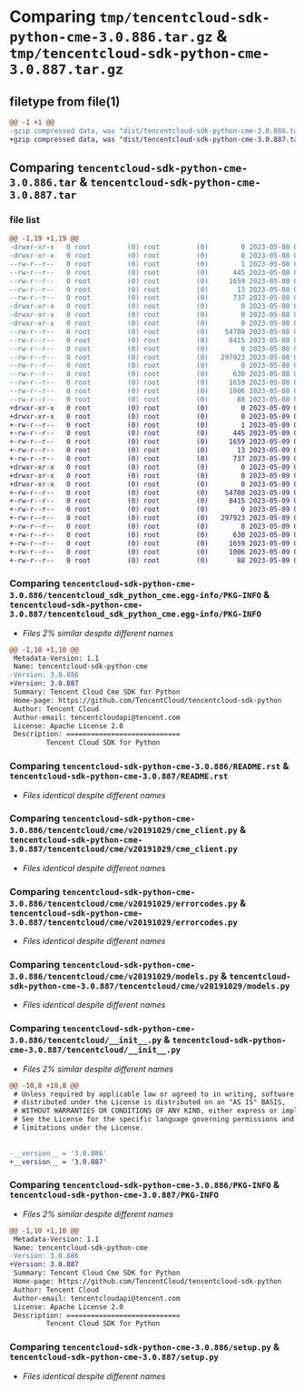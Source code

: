 # Comparing `tmp/tencentcloud-sdk-python-cme-3.0.886.tar.gz` & `tmp/tencentcloud-sdk-python-cme-3.0.887.tar.gz`

## filetype from file(1)

```diff
@@ -1 +1 @@
-gzip compressed data, was "dist/tencentcloud-sdk-python-cme-3.0.886.tar", last modified: Mon May  8 03:08:03 2023, max compression
+gzip compressed data, was "dist/tencentcloud-sdk-python-cme-3.0.887.tar", last modified: Tue May  9 02:37:16 2023, max compression
```

## Comparing `tencentcloud-sdk-python-cme-3.0.886.tar` & `tencentcloud-sdk-python-cme-3.0.887.tar`

### file list

```diff
@@ -1,19 +1,19 @@
-drwxr-xr-x   0 root         (0) root         (0)        0 2023-05-08 03:08:03.000000 tencentcloud-sdk-python-cme-3.0.886/
-drwxr-xr-x   0 root         (0) root         (0)        0 2023-05-08 03:08:03.000000 tencentcloud-sdk-python-cme-3.0.886/tencentcloud_sdk_python_cme.egg-info/
--rw-r--r--   0 root         (0) root         (0)        1 2023-05-08 03:08:03.000000 tencentcloud-sdk-python-cme-3.0.886/tencentcloud_sdk_python_cme.egg-info/dependency_links.txt
--rw-r--r--   0 root         (0) root         (0)      445 2023-05-08 03:08:03.000000 tencentcloud-sdk-python-cme-3.0.886/tencentcloud_sdk_python_cme.egg-info/SOURCES.txt
--rw-r--r--   0 root         (0) root         (0)     1659 2023-05-08 03:08:03.000000 tencentcloud-sdk-python-cme-3.0.886/tencentcloud_sdk_python_cme.egg-info/PKG-INFO
--rw-r--r--   0 root         (0) root         (0)       13 2023-05-08 03:08:03.000000 tencentcloud-sdk-python-cme-3.0.886/tencentcloud_sdk_python_cme.egg-info/top_level.txt
--rw-r--r--   0 root         (0) root         (0)      737 2023-05-08 03:08:03.000000 tencentcloud-sdk-python-cme-3.0.886/README.rst
-drwxr-xr-x   0 root         (0) root         (0)        0 2023-05-08 03:08:03.000000 tencentcloud-sdk-python-cme-3.0.886/tencentcloud/
-drwxr-xr-x   0 root         (0) root         (0)        0 2023-05-08 03:08:03.000000 tencentcloud-sdk-python-cme-3.0.886/tencentcloud/cme/
-drwxr-xr-x   0 root         (0) root         (0)        0 2023-05-08 03:08:03.000000 tencentcloud-sdk-python-cme-3.0.886/tencentcloud/cme/v20191029/
--rw-r--r--   0 root         (0) root         (0)    54708 2023-05-08 03:08:03.000000 tencentcloud-sdk-python-cme-3.0.886/tencentcloud/cme/v20191029/cme_client.py
--rw-r--r--   0 root         (0) root         (0)     8415 2023-05-08 03:08:03.000000 tencentcloud-sdk-python-cme-3.0.886/tencentcloud/cme/v20191029/errorcodes.py
--rw-r--r--   0 root         (0) root         (0)        0 2023-05-08 03:08:03.000000 tencentcloud-sdk-python-cme-3.0.886/tencentcloud/cme/v20191029/__init__.py
--rw-r--r--   0 root         (0) root         (0)   297923 2023-05-08 03:08:03.000000 tencentcloud-sdk-python-cme-3.0.886/tencentcloud/cme/v20191029/models.py
--rw-r--r--   0 root         (0) root         (0)        0 2023-05-08 03:08:03.000000 tencentcloud-sdk-python-cme-3.0.886/tencentcloud/cme/__init__.py
--rw-r--r--   0 root         (0) root         (0)      630 2023-05-08 03:08:03.000000 tencentcloud-sdk-python-cme-3.0.886/tencentcloud/__init__.py
--rw-r--r--   0 root         (0) root         (0)     1659 2023-05-08 03:08:03.000000 tencentcloud-sdk-python-cme-3.0.886/PKG-INFO
--rw-r--r--   0 root         (0) root         (0)     1006 2023-05-08 03:08:03.000000 tencentcloud-sdk-python-cme-3.0.886/setup.py
--rw-r--r--   0 root         (0) root         (0)       88 2023-05-08 03:08:03.000000 tencentcloud-sdk-python-cme-3.0.886/setup.cfg
+drwxr-xr-x   0 root         (0) root         (0)        0 2023-05-09 02:37:16.000000 tencentcloud-sdk-python-cme-3.0.887/
+drwxr-xr-x   0 root         (0) root         (0)        0 2023-05-09 02:37:16.000000 tencentcloud-sdk-python-cme-3.0.887/tencentcloud_sdk_python_cme.egg-info/
+-rw-r--r--   0 root         (0) root         (0)        1 2023-05-09 02:37:16.000000 tencentcloud-sdk-python-cme-3.0.887/tencentcloud_sdk_python_cme.egg-info/dependency_links.txt
+-rw-r--r--   0 root         (0) root         (0)      445 2023-05-09 02:37:16.000000 tencentcloud-sdk-python-cme-3.0.887/tencentcloud_sdk_python_cme.egg-info/SOURCES.txt
+-rw-r--r--   0 root         (0) root         (0)     1659 2023-05-09 02:37:16.000000 tencentcloud-sdk-python-cme-3.0.887/tencentcloud_sdk_python_cme.egg-info/PKG-INFO
+-rw-r--r--   0 root         (0) root         (0)       13 2023-05-09 02:37:16.000000 tencentcloud-sdk-python-cme-3.0.887/tencentcloud_sdk_python_cme.egg-info/top_level.txt
+-rw-r--r--   0 root         (0) root         (0)      737 2023-05-09 02:37:16.000000 tencentcloud-sdk-python-cme-3.0.887/README.rst
+drwxr-xr-x   0 root         (0) root         (0)        0 2023-05-09 02:37:16.000000 tencentcloud-sdk-python-cme-3.0.887/tencentcloud/
+drwxr-xr-x   0 root         (0) root         (0)        0 2023-05-09 02:37:16.000000 tencentcloud-sdk-python-cme-3.0.887/tencentcloud/cme/
+drwxr-xr-x   0 root         (0) root         (0)        0 2023-05-09 02:37:16.000000 tencentcloud-sdk-python-cme-3.0.887/tencentcloud/cme/v20191029/
+-rw-r--r--   0 root         (0) root         (0)    54708 2023-05-09 02:37:16.000000 tencentcloud-sdk-python-cme-3.0.887/tencentcloud/cme/v20191029/cme_client.py
+-rw-r--r--   0 root         (0) root         (0)     8415 2023-05-09 02:37:16.000000 tencentcloud-sdk-python-cme-3.0.887/tencentcloud/cme/v20191029/errorcodes.py
+-rw-r--r--   0 root         (0) root         (0)        0 2023-05-09 02:37:16.000000 tencentcloud-sdk-python-cme-3.0.887/tencentcloud/cme/v20191029/__init__.py
+-rw-r--r--   0 root         (0) root         (0)   297923 2023-05-09 02:37:16.000000 tencentcloud-sdk-python-cme-3.0.887/tencentcloud/cme/v20191029/models.py
+-rw-r--r--   0 root         (0) root         (0)        0 2023-05-09 02:37:16.000000 tencentcloud-sdk-python-cme-3.0.887/tencentcloud/cme/__init__.py
+-rw-r--r--   0 root         (0) root         (0)      630 2023-05-09 02:37:16.000000 tencentcloud-sdk-python-cme-3.0.887/tencentcloud/__init__.py
+-rw-r--r--   0 root         (0) root         (0)     1659 2023-05-09 02:37:16.000000 tencentcloud-sdk-python-cme-3.0.887/PKG-INFO
+-rw-r--r--   0 root         (0) root         (0)     1006 2023-05-09 02:37:16.000000 tencentcloud-sdk-python-cme-3.0.887/setup.py
+-rw-r--r--   0 root         (0) root         (0)       88 2023-05-09 02:37:16.000000 tencentcloud-sdk-python-cme-3.0.887/setup.cfg
```

### Comparing `tencentcloud-sdk-python-cme-3.0.886/tencentcloud_sdk_python_cme.egg-info/PKG-INFO` & `tencentcloud-sdk-python-cme-3.0.887/tencentcloud_sdk_python_cme.egg-info/PKG-INFO`

 * *Files 2% similar despite different names*

```diff
@@ -1,10 +1,10 @@
 Metadata-Version: 1.1
 Name: tencentcloud-sdk-python-cme
-Version: 3.0.886
+Version: 3.0.887
 Summary: Tencent Cloud Cme SDK for Python
 Home-page: https://github.com/TencentCloud/tencentcloud-sdk-python
 Author: Tencent Cloud
 Author-email: tencentcloudapi@tencent.com
 License: Apache License 2.0
 Description: ============================
         Tencent Cloud SDK for Python
```

### Comparing `tencentcloud-sdk-python-cme-3.0.886/README.rst` & `tencentcloud-sdk-python-cme-3.0.887/README.rst`

 * *Files identical despite different names*

### Comparing `tencentcloud-sdk-python-cme-3.0.886/tencentcloud/cme/v20191029/cme_client.py` & `tencentcloud-sdk-python-cme-3.0.887/tencentcloud/cme/v20191029/cme_client.py`

 * *Files identical despite different names*

### Comparing `tencentcloud-sdk-python-cme-3.0.886/tencentcloud/cme/v20191029/errorcodes.py` & `tencentcloud-sdk-python-cme-3.0.887/tencentcloud/cme/v20191029/errorcodes.py`

 * *Files identical despite different names*

### Comparing `tencentcloud-sdk-python-cme-3.0.886/tencentcloud/cme/v20191029/models.py` & `tencentcloud-sdk-python-cme-3.0.887/tencentcloud/cme/v20191029/models.py`

 * *Files identical despite different names*

### Comparing `tencentcloud-sdk-python-cme-3.0.886/tencentcloud/__init__.py` & `tencentcloud-sdk-python-cme-3.0.887/tencentcloud/__init__.py`

 * *Files 2% similar despite different names*

```diff
@@ -10,8 +10,8 @@
 # Unless required by applicable law or agreed to in writing, software
 # distributed under the License is distributed on an "AS IS" BASIS,
 # WITHOUT WARRANTIES OR CONDITIONS OF ANY KIND, either express or implied.
 # See the License for the specific language governing permissions and
 # limitations under the License.
 
 
-__version__ = '3.0.886'
+__version__ = '3.0.887'
```

### Comparing `tencentcloud-sdk-python-cme-3.0.886/PKG-INFO` & `tencentcloud-sdk-python-cme-3.0.887/PKG-INFO`

 * *Files 2% similar despite different names*

```diff
@@ -1,10 +1,10 @@
 Metadata-Version: 1.1
 Name: tencentcloud-sdk-python-cme
-Version: 3.0.886
+Version: 3.0.887
 Summary: Tencent Cloud Cme SDK for Python
 Home-page: https://github.com/TencentCloud/tencentcloud-sdk-python
 Author: Tencent Cloud
 Author-email: tencentcloudapi@tencent.com
 License: Apache License 2.0
 Description: ============================
         Tencent Cloud SDK for Python
```

### Comparing `tencentcloud-sdk-python-cme-3.0.886/setup.py` & `tencentcloud-sdk-python-cme-3.0.887/setup.py`

 * *Files identical despite different names*

